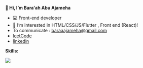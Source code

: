 
**👋 Hi, I’m Bara'ah Abu Ajameha**
- 💻 Front-end developer 
- 👀 I’m interested in HTML/CSS/JS/Flutter , Front end (React)!
-  To communicate : baraaajameha@gmail.com 
- [leetCode](https://leetcode.com/Baraah_Ajameha/)
- [linkedin](https://www.linkedin.com/in/bara-ah-abu-ajameha-966824251)


**Skills:**
<p align="left">
  <a href="https://skillicons.dev">
    <img src="https://skillicons.dev/icons?i=css,html,js,react,flutter,discord,vscode,eclipse,docker,figma,cpp,java" />
  </a>
</p>


